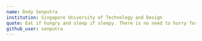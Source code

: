 ```yaml
---
name: Dody Senputra
institution: Singapore University of Technology and Design
quote: Eat if hungry and sleep if sleepy. There is no need to hurry for lives are meant to be care-free
github_user: senputra
---
```

